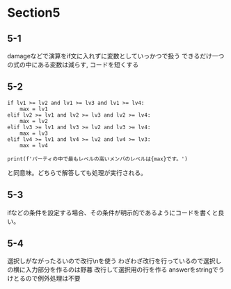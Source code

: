# Section5

## 5-1
damageなどで演算をif文に入れずに変数としていっかつで扱う
できるだけ一つの式の中にある変数は減らす, コードを短くする

## 5-2
```
if lv1 >= lv2 and lv1 >= lv3 and lv1 >= lv4:
    max = lv1
elif lv2 >= lv1 and lv2 >= lv3 and lv2 >= lv4:
    max = lv2
elif lv3 >= lv1 and lv3 >= lv2 and lv3 >= lv4:
    max = lv3
elif lv4 >= lv1 and lv4 >= lv2 and lv4 >= lv3:
    max = lv4

print(f'パーティの中で最もレベルの高いメンバのレベルは{max}です。')
```
と同意味。どちらで解答しても処理が実行される。

## 5-3
ifなどの条件を設定する場合、その条件が明示的であるようにコードを書くと良い。

## 5-4
選択しがながったるいので改行\nを使う
わざわざ改行を行っているので選択しの横に入力部分を作るのは野暮
改行して選択用の行を作る
answerをstringでうけとるので例外処理は不要
